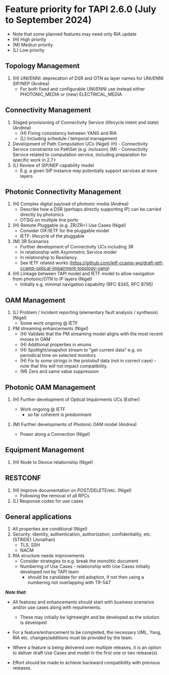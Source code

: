 # Feature priority for TAPI 2.6.0 (July to September 2024)
- Note that some planned features may need only RIA update
- (H) High priority
- (M) Mediun priority
- (L) Low priority

## Topology Management
  1) (H) UNI/ENNI: deprecation of DSR and OTN as layer names for UNI/ENNI SIP/NEP (Andrea)
     - For both fixed and configurable UNI/ENNI use instead either PHOTONIC_MEDIA or (new) ELECTRICAL_MEDIA

## Connectivity Management
  1) Staged provisioning of Connectivity Service (lifecycle intent and state) (Andrea)
	 - (H) Fixing consistency between YANG and RIA
     - (L) Including schedule / temporal management
  2) Development of Path Computation UCs (Nigel)
     (H) - Connectivity Service constraints on PathSet (e.g. inclusion)
     (M) - Connectivity Service related to computation service, including preparation for specific work in 2.7+
  3) (L) Review of SIP/NEP capability model
     - E.g. a given SIP instance may potentially support services at more layers

## Photonic Connectivity Management
  1) (H) Complex digital payload of photonic media (Andrea)
     - Describe how a DSR (perhaps directly supporting IP) can be carried directly by photonics 
     - OTSiG on multiple line ports
  2) (H) Remote Pluggable (e.g. ZR/ZR+) Use Cases (Nigel)
     - Consider OIF/IETF for the pluggable model
	 - IETF: lifecycle of the pluggable
  3) (M) 3R Scenarios
     - Further development of Connectivity UCs including 3R
     - In relationship with Asymmetric Service model
     - In relationship to Resiliency
     - See IETF related works (https://github.com/ietf-ccamp-wg/draft-ietf-ccamp-optical-impairment-topology-yang)
  4) (H) Linkage between TAPI model and IETF model to allow navigation from photonic/OTN to IP layers (Nigel)
     - Initially e.g. minimal navigation capability (RFC 8345, RFC 8795)

## OAM Management
  1) (L) Problem / Incident reporting (elementary fault analysis / synthesis) (Nigel)
     - Some work ongoing @ IETF
  2) PM streaming enhancements (Nigel)
     - (H) Validate that the PM streaming model aligns with the most recent moves in OAM
     - (H) Additional properties in enums
     - (H) Spotlight/snapshot stream to "get current data" e.g. on periodical time on selected monitors
     - (H) Fix to some strings in the protobuf data (not in correct case) - note that this will not impact compatibility.
     - (M) Zero and same value suppression

## Photonic OAM Management
  1) (H) Further development of Optical Impairments UCs (Esther)
     - Work ongoing @ IETF
	   + so far coherent is predominant
	 
  2) (M) Further developments of Photonic OAM model (Andrea)
     - Power along a Connection (Nigel)

## Equipment Management
  1) (H) Node to Device relationship (Nigel)

## RESTCONF
  1) (H) Improve documentation on POST/DELETE/etc. (Nigel)
     - Following the removal of all RPCs
  2) (L) Response codes for use cases

## General applications
  1) All properties are conditional (Nigel)
  2) Security: identity, authentication, authorization, confidentiality, etc. (STRIDE) (Jonathan)
     - TLS, SSH
     - NACM
  3) RIA structure needs improvements
     - Consider strategies to e.g. break the monolitic document
	 - Numbering of Use Cases - relationship with Use Cases initially developed not by TAPI team
	   + should be candidate for std adoption, if not then using a numbering not overlapping with TR-547


**_Note that:_**

- All features and enhancements should start with business scenarios and/or use cases along with requirements.

  + These may initially be lightweight and be developed as the solution is developed

- For a feature/enhancement to be completed, the necessary UML, Yang, RIA etc. changes/additions must be provided by the team. 

- Where a feature is being delivered over multiple releases, it is an option to deliver draft Use Cases and model in the first one or two release(s).

- Effort should be made to achieve backward compatibility with previous releases.

